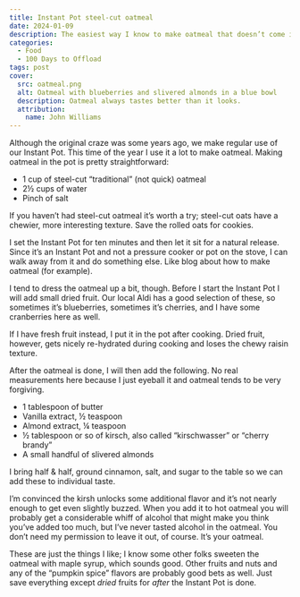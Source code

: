 ```yaml
---
title: Instant Pot steel-cut oatmeal
date: 2024-01-09
description: The easiest way I know to make oatmeal that doesn’t come in an envelope.
categories:
  - Food
  - 100 Days to Offload
tags: post
cover:
  src: oatmeal.png
  alt: Oatmeal with blueberries and slivered almonds in a blue bowl
  description: Oatmeal always tastes better than it looks.
  attribution:
    name: John Williams
---
```


Although the original craze was some years ago, we make regular use of our Instant Pot. This time of the year I use it a lot to make oatmeal. Making oatmeal in the pot is pretty straightforward:

* 1 cup of steel-cut “traditional” (not quick) oatmeal
* 2½ cups of water
* Pinch of salt

If you haven’t had steel-cut oatmeal it’s worth a try; steel-cut oats have a chewier, more interesting texture. Save the rolled oats for cookies.

I set the Instant Pot for ten minutes and then let it sit for a natural release. Since it’s an Instant Pot and not a pressure cooker or pot on the stove, I can walk away from it and do something else. Like blog about how to make oatmeal (for example).

I tend to dress the oatmeal up a bit, though. Before I start the Instant Pot I will add small dried fruit. Our local Aldi has a good selection of these, so sometimes it’s blueberries, sometimes it’s cherries, and I have some cranberries here as well.

If I have fresh fruit instead, I put it in the pot after cooking. Dried fruit, however, gets nicely re-hydrated during cooking and loses the chewy raisin texture.

After the oatmeal is done, I will then add the following. No real measurements here because I just eyeball it and oatmeal tends to be very forgiving.

* 1 tablespoon of butter
* Vanilla extract, ½ teaspoon
* Almond extract, ¼ teaspoon
* ½ tablespoon or so of kirsch, also called “kirschwasser” or “cherry brandy”
* A small handful of slivered almonds

I bring half & half, ground cinnamon, salt, and sugar to the table so we can add these to individual taste.

I’m convinced the kirsh unlocks some additional flavor and it’s not nearly enough to get even slightly buzzed. When you add it to hot oatmeal you will probably get a considerable whiff of alcohol that might make you think you’ve added too much, but I’ve never tasted alcohol in the oatmeal. You don’t need my permission to leave it out, of course. It’s your oatmeal.

These are just the things I like; I know some other folks sweeten the oatmeal with maple syrup, which sounds good. Other fruits and nuts and any of the “pumpkin spice” flavors are probably good bets as well. Just save everything except _dried_ fruits for _after_ the Instant Pot is done.
